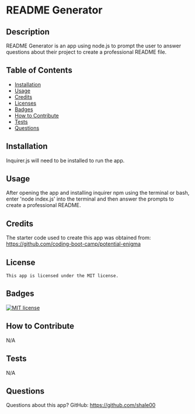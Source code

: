 # README Generator

  ## Description
  README Generator is an app using node.js to prompt the user to answer questions about their project to create a professional README file.

  ## Table of Contents
  * [Installation](#installation)
  * [Usage](#usage)
  * [Credits](#credits)
  * [Licenses](#licenses)
  * [Badges](#badges)
  * [How to Contribute](#contribute)
  * [Tests](#tests)
  * [Questions](#questions)
  
  ## Installation
  Inquirer.js will need to be installed to run the app.

  ## Usage
  After opening the app and installing inquirer npm using the terminal or bash, enter 'node index.js' into the terminal and then answer the prompts to create a professional README.

  ## Credits
  The starter code used to create this app was obtained from: https://github.com/coding-boot-camp/potential-enigma

  ## License
    This app is licensed under the MIT license.

  ## Badges
  [![MIT license](https://img.shields.io/badge/License-MIT-blue.svg)](https://lbesson.mit-license.org/)

  ## How to Contribute
  N/A

  ## Tests
  N/A

  ## Questions
  Questions about this app?
  GitHub: https://github.com/shale00
